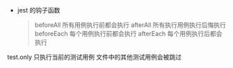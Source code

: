 - jest 的钩子函数  
  > beforeAll 所有用例执行前都会执行
  > afterAll 所有执行用例执行后悔执行
  > beforeEach 每个用例执行前都会执行
  > afterEach 每个用例执行后都会执行

test.only 只执行当前的测试用例 文件中的其他测试用例会被跳过
